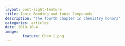 ```yaml
---
layout: post-light-feature
title: Ionic Bonding and Ionic Compounds
description: "The fourth chapter in chemistry honors"
categories: articles
date: 2018-10-4
image:
        feature: Chem-1.png
---
```

